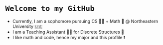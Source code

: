 # `Welcome to my GitHub`

- Currently, I am a sophomore pursuing CS 🧑‍💻 + Math 🧮 @ Northeastern University 🇺🇸
- I am a Teaching Assistant 👨‍🏫 for Discrete Structures 🎲
- I like math and code, hence my major and this proflile ❗️


